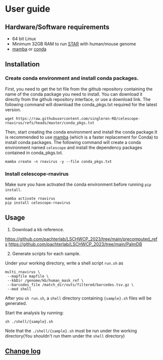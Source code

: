 # User guide

## Hardware/Software requirements

- 64 bit Linux
- Minimum 32GB RAM to run [STAR](https://github.com/alexdobin/STAR) with human/mouse genome
- [mamba](https://mamba.readthedocs.io/en/latest/installation/mamba-installation.html) or [conda](https://anaconda.org/anaconda/conda)

## Installation

### Create conda environment and install conda packages. 
First, you need to get the txt file from the github repository containing the name of the conda package you need to install. You can download it directly from the github repository interface, or use a download link.
The following command will download the conda_pkgs.txt required for the latest version.
```
wget https://raw.githubusercontent.com/singleron-RD/celescope-rnavirus/refs/heads/master/conda_pkgs.txt
```

Then, start creating the conda environment and install the conda package.It is recommended to use [mamba](https://mamba.readthedocs.io/en/latest/installation/mamba-installation.html) (which is a faster replacement for Conda) to install conda packages.
The following command will create a conda environment named `celescope` and install the dependency packages contained in conda_pkgs.txt.
```
mamba create -n rnavirus -y --file conda_pkgs.txt
```

### Install celescope-rnavirus

Make sure you have activated the conda environment before running `pip install`.
```
mamba activate rnavirus
pip install celescope-rnavirus
```

## Usage

1. Download a kb reference.

https://github.com/pachterlab/LSCHWCP_2023/tree/main/precomputed_refs
https://github.com/pachterlab/LSCHWCP_2023/tree/main/PalmDB

2. Generate scripts for each sample.

Under your working directory, write a shell script `run.sh` as
```
multi_rnavirus \
 --mapfile mapfile \
 --kbDir /genome/kb/human_mask_ref \
 --barcodes_file /match_dir/outs/filtered/barcodes.tsv.gz \
 --mod shell
```

After you `sh run.sh`, a `shell` directory containing `{sample}.sh` files will be generated.

Start the analysis by running:
```
sh ./shell/{sample}.sh
```
Note that the `./shell/{sample}.sh` must be run under the working directory(You shouldn't run them under the `shell` directory)

## [Change log](./CHANGELOG.md)




 
